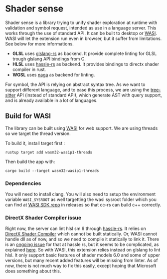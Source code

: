 # Shader sense

Shader sense is a library trying to unify shader exploration at runtime with validation and symbol request, intended as use in a language server. This works through the use of standard API. It can be built to desktop or [WASI](https://wasi.dev/). WASI will let the extension run even in browser, but it suffer from limitations. See below for more informations.

- **GLSL** uses [glslang-rs](https://github.com/SnowflakePowered/glslang-rs) as backend. It provide complete linting for GLSL trough glslang API bindings from C.
- **HLSL** uses [hassle-rs](https://github.com/Traverse-Research/hassle-rs) as backend. It provides bindings to directx shader compiler in rust.
- **WGSL** uses [naga](https://github.com/gfx-rs/naga) as backend for linting.

For symbol, the API is relying on abstract syntax tree. As we want to support different language, and to ease this process, we are using the [tree-sitter](https://tree-sitter.github.io/tree-sitter/) API (instead of standard API), which generate AST with query support, and is already available in a lot of languages.

## Build for WASI

The library can be built using [WASI](https://wasi.dev/) for web support. We are using threads so we target the thread version.

To build it, install target first :

```shell
rustup target add wasm32-wasip1-threads
```

Then build the app with:

```shell
cargo build --target wasm32-wasip1-threads
```

### Dependencies

You will need to install clang. You will also need to setup the environment variable `WASI_SYSROOT` as well targetting the wasi sysroot folder which you can find at [WASI SDK repo](https://github.com/WebAssembly/wasi-sdk) in releases so that cc-rs can build c++ correctly.

### DirectX Shader Compiler issue

Right now, the server can lint hlsl sm 6 through [hassle-rs](https://github.com/Traverse-Research/hassle-rs). It relies on [DirectX Shader Compiler](https://github.com/microsoft/DirectXShaderCompiler) which cannot be built statically. Or, WASI cannot handle dll as of now, and so we need to compile it statically to link it. There is an [ongoing issue](https://github.com/Traverse-Research/hassle-rs/issues/57) for that at hassle rs, but it seems to be complicated, as explained [here](https://devlog.hexops.com/2024/building-the-directx-shader-compiler-better-than-microsoft/). So with WASI, this extension relies instead on glslang to lint hlsl. It only support basic features of shader models 6.0 and some of upper versions, but many recent added features will be missing from linter. As of now, there is not much way to fix this easily, except hoping that Microsoft does something about this.